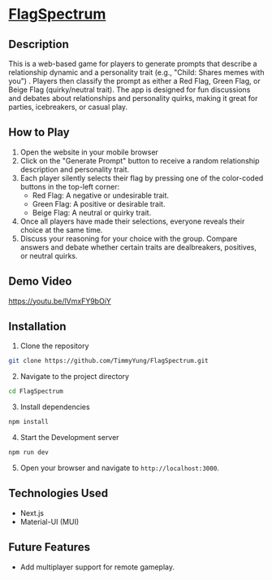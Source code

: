 # [FlagSpectrum](https://flagspectrum.vercel.app/)
## Description
This is a web-based game for players to generate prompts that describe a relationship dynamic and a personality trait (e.g., "Child: Shares memes with you") . Players then classify the prompt as either a Red Flag, Green Flag, or Beige Flag (quirky/neutral trait). The app is designed for fun discussions and debates about relationships and personality quirks, making it great for parties, icebreakers, or casual play. 
## How to Play
1. Open the website in your mobile browser
2. Click on the "Generate Prompt" button to receive a random relationship description and personality trait.
3. Each player silently selects their flag by pressing one of the color-coded buttons in the top-left corner: 
    - Red Flag: A negative or undesirable trait.
    - Green Flag: A positive or desirable trait.
    - Beige Flag: A neutral or quirky trait.
4. Once all players have made their selections, everyone reveals their choice at the same time.
5. Discuss your reasoning for your choice with the group. Compare answers and debate whether certain traits are dealbreakers, positives, or neutral quirks.
## Demo Video
https://youtu.be/lVmxFY9bOiY
## Installation
1. Clone the repository
```bash
git clone https://github.com/TimmyYung/FlagSpectrum.git
```
2. Navigate to the project directory
```bash
cd FlagSpectrum
```
3. Install dependencies
```bash
npm install
```
4. Start the Development server
```bash
npm run dev
```
5. Open your browser and navigate to `http://localhost:3000`.
## Technologies Used
- Next.js
- Material-UI (MUI)
## Future Features
- Add multiplayer support for remote gameplay.
